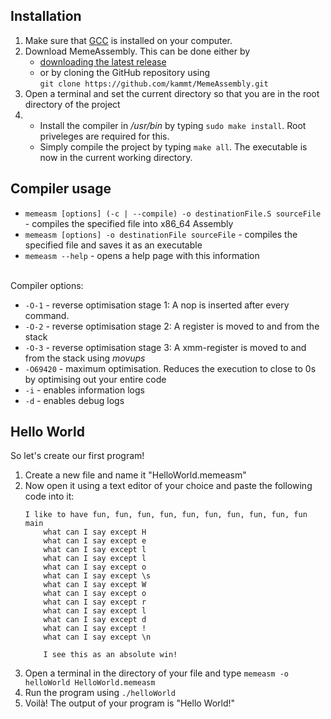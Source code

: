 ## Installation
1. Make sure that [GCC](https://gcc.gnu.org/) is installed on your computer.
2. Download MemeAssembly. This can be done either by 
    - [downloading the latest release](https://github.com/kammt/MemeAssembly/releases/latest) 
    - or by cloning the GitHub repository using \
```git clone https://github.com/kammt/MemeAssembly.git```
3. Open a terminal and set the current directory so that you are in the root directory of the project
4. 
    - Install the compiler in */usr/bin* by typing ```sudo make install```. Root priveleges are required for this.
    - Simply compile the project by typing ```make all```. The executable is now in the current working directory.

## Compiler usage
- ```memeasm [options] (-c | --compile) -o destinationFile.S sourceFile``` - compiles the specified file into x86_64 Assembly
- ```memeasm [options] -o destinationFile sourceFile``` - compiles the specified file and saves it as an executable 
- ```memeasm --help``` - opens a help page with this information
<br><br>

Compiler options:
- `-O-1` - reverse optimisation stage 1: A nop is inserted after every command.
- `-O-2` - reverse optimisation stage 2: A register is moved to and from the stack
- `-O-3` - reverse optimisation stage 3: A xmm-register is moved to and from the stack using *movups*
- `-O69420` - maximum optimisation. Reduces the execution to close to 0s by optimising out your entire code
- `-i` - enables information logs
- `-d` - enables debug logs

## Hello World
So let's create our first program! 
1. Create a new file and name it "HelloWorld.memeasm"
2. Now open it using a text editor of your choice and paste the following code into it:
    ```
    I like to have fun, fun, fun, fun, fun, fun, fun, fun, fun, fun main
        what can I say except H
        what can I say except e
        what can I say except l
        what can I say except l
        what can I say except o
        what can I say except \s
        what can I say except W
        what can I say except o
        what can I say except r
        what can I say except l
        what can I say except d
        what can I say except !
        what can I say except \n
        
        I see this as an absolute win!
    ```
3. Open a terminal in the directory of your file and type ```memeasm -o helloWorld HelloWorld.memeasm```
4. Run the program using ```./helloWorld```
5. Voilà! The output of your program is "Hello World!"